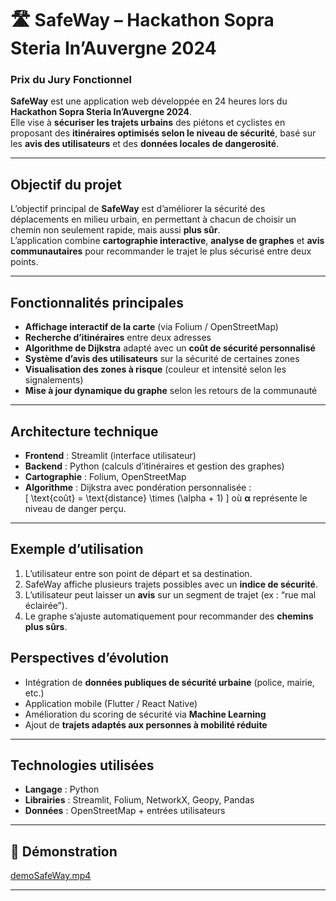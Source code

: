 # 🛣️ SafeWay – Hackathon Sopra Steria In’Auvergne 2024  
###  Prix du Jury Fonctionnel  

**SafeWay** est une application web développée en 24 heures lors du **Hackathon Sopra Steria In’Auvergne 2024**.  
Elle vise à **sécuriser les trajets urbains** des piétons et cyclistes en proposant des **itinéraires optimisés selon le niveau de sécurité**, basé sur les **avis des utilisateurs** et des **données locales de dangerosité**.

---

## Objectif du projet  
L’objectif principal de **SafeWay** est d’améliorer la sécurité des déplacements en milieu urbain, en permettant à chacun de choisir un chemin non seulement rapide, mais aussi **plus sûr**.  
L’application combine **cartographie interactive**, **analyse de graphes** et **avis communautaires** pour recommander le trajet le plus sécurisé entre deux points.

---

##  Fonctionnalités principales  
- **Affichage interactif de la carte** (via Folium / OpenStreetMap)  
- **Recherche d’itinéraires** entre deux adresses  
- **Algorithme de Dijkstra** adapté avec un **coût de sécurité personnalisé**  
- **Système d’avis des utilisateurs** sur la sécurité de certaines zones  
- **Visualisation des zones à risque** (couleur et intensité selon les signalements)  
- **Mise à jour dynamique du graphe** selon les retours de la communauté  

---

##  Architecture technique  
- **Frontend** : Streamlit (interface utilisateur)  
- **Backend** : Python (calculs d’itinéraires et gestion des graphes)  
- **Cartographie** : Folium, OpenStreetMap  
- **Algorithme** : Dijkstra avec pondération personnalisée :  
  \[
  \text{coût} = \text{distance} \times (\alpha + 1)
  \]
  où **α** représente le niveau de danger perçu.  

---

##  Exemple d’utilisation  
1. L’utilisateur entre son point de départ et sa destination.  
2. SafeWay affiche plusieurs trajets possibles avec un **indice de sécurité**.  
3. L’utilisateur peut laisser un **avis** sur un segment de trajet (ex : “rue mal éclairée”).  
4. Le graphe s’ajuste automatiquement pour recommander des **chemins plus sûrs**.  
 



##  Perspectives d’évolution  
- Intégration de **données publiques de sécurité urbaine** (police, mairie, etc.)  
- Application mobile (Flutter / React Native)  
- Amélioration du scoring de sécurité via **Machine Learning**  
- Ajout de **trajets adaptés aux personnes à mobilité réduite**

---

## Technologies utilisées  
- **Langage** : Python  
- **Librairies** : Streamlit, Folium, NetworkX, Geopy, Pandas  
- **Données** : OpenStreetMap + entrées utilisateurs  

---
## 🎥 Démonstration

 
[demoSafeWay.mp4](demoSafeway.mp4)

---

